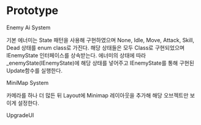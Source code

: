 # Prototype

Enemy Ai System

기본 에너미는 State 패턴을 사용해 구현하였으며 None, Idle, Move, Attack, Skill, Dead 상태를 enum class로 가진다. 
해당 상태들은 모두 Class로 구현되었으며 IEnemyState 인터페이스를 상속받는다.
에너미의 상태에 따라 _enemyState(IEnemyState)에 해당 상태를 넣어주고 IEnemyState를 통해 구현된 Update함수를 실행한다.


MiniMap System

카메라를 하나 더 많든 뒤 Layout에 Minimap 레이아웃을 추가해 해당 오브젝트만 보이게 설정한다.


UpgradeUI
